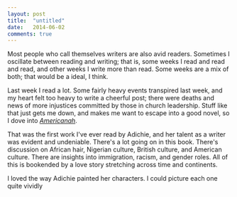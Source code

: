 ```yaml
---
layout: post
title:  "untitled"
date:   2014-06-02
comments: true
---
```


Most people who call themselves writers are also avid readers. Sometimes I oscillate between reading and writing; that is, some weeks I read and read and read, and other weeks I write more than read. Some weeks are a mix of both; that would be a ideal, I think.

Last week I read a lot. Some fairly heavy events transpired last week, and my heart felt too heavy to write a cheerful post; there were deaths and news of more injustices committed by those in church leadership. Stuff like that just gets me down, and makes me want to escape into a good novel, so I dove into [_Americanah_](http://www.amazon.com/Americanah-Chimamanda-Ngozi-Adichie/dp/0307455920/ref=sr_1_1_ha?s=books&ie=UTF8&qid=1401757221&sr=1-1&keywords=americanah).

That was the first work I've ever read by Adichie, and her talent as a writer was evident and undeniable. There's a lot going on in this book. There's discussion on African hair, Nigerian culture, British culture, and American culture. There are insights into immigration, racism, and gender roles. All of this is bookended by a love story stretching across time and continents.

I loved the way Adichie painted her characters. I could picture each one quite vividly
